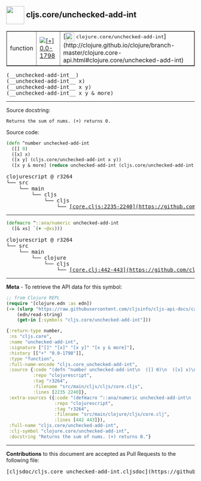 ## <img width="48px" valign="middle" src="http://i.imgur.com/Hi20huC.png"> cljs.core/unchecked-add-int

 <table border="1">
<tr>

<td>function</td>
<td><a href="https://github.com/cljsinfo/cljs-api-docs/tree/0.0-1798"><img valign="middle" alt="[+] 0.0-1798" src="https://img.shields.io/badge/+-0.0--1798-lightgrey.svg"></a> </td>
<td>
[<img height="24px" valign="middle" src="http://i.imgur.com/1GjPKvB.png"> <samp>clojure.core/unchecked-add-int</samp>](http://clojure.github.io/clojure/branch-master/clojure.core-api.html#clojure.core/unchecked-add-int)
</td>
</tr>
</table>

 <samp>
(__unchecked-add-int__)<br>
</samp>
 <samp>
(__unchecked-add-int__ x)<br>
</samp>
 <samp>
(__unchecked-add-int__ x y)<br>
</samp>
 <samp>
(__unchecked-add-int__ x y & more)<br>
</samp>

---




Source docstring:

```
Returns the sum of nums. (+) returns 0.
```

Source code:

```clj
(defn ^number unchecked-add-int
  ([] 0)
  ([x] x)
  ([x y] (cljs.core/unchecked-add-int x y))
  ([x y & more] (reduce unchecked-add-int (cljs.core/unchecked-add-int x y) more)))
```

 <pre>
clojurescript @ r3264
└── src
    └── main
        └── cljs
            └── cljs
                └── <ins>[core.cljs:2235-2240](https://github.com/clojure/clojurescript/blob/r3264/src/main/cljs/cljs/core.cljs#L2235-L2240)</ins>
</pre>


---

```clj
(defmacro ^::ana/numeric unchecked-add-int
  ([& xs] `(+ ~@xs)))
```

 <pre>
clojurescript @ r3264
└── src
    └── main
        └── clojure
            └── cljs
                └── <ins>[core.clj:442-443](https://github.com/clojure/clojurescript/blob/r3264/src/main/clojure/cljs/core.clj#L442-L443)</ins>
</pre>

---

__Meta__ - To retrieve the API data for this symbol:

```clj
;; from Clojure REPL
(require '[clojure.edn :as edn])
(-> (slurp "https://raw.githubusercontent.com/cljsinfo/cljs-api-docs/catalog/cljs-api.edn")
    (edn/read-string)
    (get-in [:symbols "cljs.core/unchecked-add-int"]))
```

```clj
{:return-type number,
 :ns "cljs.core",
 :name "unchecked-add-int",
 :signature ["[]" "[x]" "[x y]" "[x y & more]"],
 :history [["+" "0.0-1798"]],
 :type "function",
 :full-name-encode "cljs.core_unchecked-add-int",
 :source {:code "(defn ^number unchecked-add-int\n  ([] 0)\n  ([x] x)\n  ([x y] (cljs.core/unchecked-add-int x y))\n  ([x y & more] (reduce unchecked-add-int (cljs.core/unchecked-add-int x y) more)))",
          :repo "clojurescript",
          :tag "r3264",
          :filename "src/main/cljs/cljs/core.cljs",
          :lines [2235 2240]},
 :extra-sources ({:code "(defmacro ^::ana/numeric unchecked-add-int\n  ([& xs] `(+ ~@xs)))",
                  :repo "clojurescript",
                  :tag "r3264",
                  :filename "src/main/clojure/cljs/core.clj",
                  :lines [442 443]}),
 :full-name "cljs.core/unchecked-add-int",
 :clj-symbol "clojure.core/unchecked-add-int",
 :docstring "Returns the sum of nums. (+) returns 0."}

```

---

__Contributions__ to this document are accepted as Pull Requests to the following file:

 <pre>
[cljsdoc/cljs.core_unchecked-add-int.cljsdoc](https://github.com/cljsinfo/cljs-api-docs/blob/master/cljsdoc/cljs.core_unchecked-add-int.cljsdoc)
</pre>

